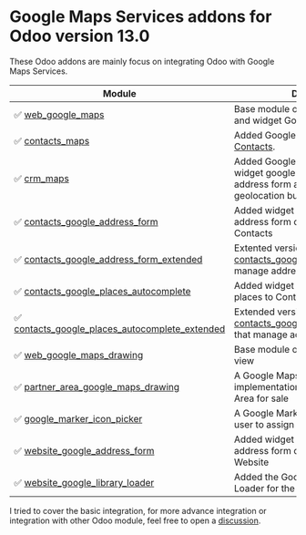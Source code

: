 # Google Maps Services addons for Odoo version 13.0

These Odoo addons are mainly focus on integrating Odoo with Google Maps Services.

| Module | Description |
|--------|-------------|
|:white_check_mark: [web_google_maps](web_google_maps/) | Base module of Google Maps view and widget Google autocomplete |
|:white_check_mark: [contacts_maps](contacts_maps/) | Added Google Maps view on [Contacts](https://www.odoo.com/page/contacts). |
:white_check_mark: [crm_maps](crm_maps/) | Added Google Maps view on CRM, widget google autocomplete both address form and places, and geolocation button |
:white_check_mark: [contacts_google_address_form](contacts_google_address_form/) | Added widget Google autocomplete address form on address fields on Contacts |
:white_check_mark: [contacts_google_address_form_extended](contacts_google_address_form_extended/) | Extented version of [contacts_google_address_form](contacts_google_address_form/) that manage address number |
:white_check_mark: [contacts_google_places_autocomplete](contacts_google_places_autocomplete/) | Added widget Google autocomplete places to Contact's name |
:white_check_mark: [contacts_google_places_autocomplete_extended](contacts_google_places_autocomplete_extended/) | Extended version of [contacts_google_places_autocomplete](contacts_google_places_autocomplete/) that manage address number |
|:white_check_mark: [web_google_maps_drawing](web_google_maps_drawing/) | Base module of Google Maps Drawing view |
|:white_check_mark: [partner_area_google_maps_drawing](partner_area_google_maps_drawing/) | A Google Maps Drawing implementation for define the Partner Area for sale |
|:white_check_mark: [google_marker_icon_picker](google_marker_icon_picker/) | A Google Marker Icon Picker let to the user to assign marker's color manually |
|:white_check_mark: [website_google_address_form](website_google_address_form/) | Added widget Google autocomplete address form on address fields on Website |
|:white_check_mark: [website_google_library_loader](website_google_library_loader/) | Added the Google Charts Libraries Loader for the Website |

I tried to cover the basic integration, for more advance integration or integration with other Odoo module, feel free to open a [discussion](https://github.com/gityopie/odoo-addons/discussions).

